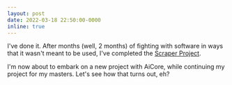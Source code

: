 ```yaml
---
layout: post
date: 2022-03-18 22:50:00-0000
inline: true
---
```


I've done it. After months (well, 2 months) of fighting with software in ways that it wasn't meant to be used, I've completed the [Scraper Project](https://github.com/SK1Y101/Data_Collection_Pipeline).

I'm now about to embark on a new project with AiCore, while continuing my project for my masters. Let's see how that turns out, eh?
